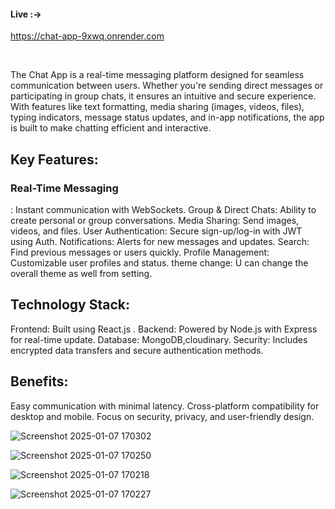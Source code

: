 <h4>Live :-></h4> 

https://chat-app-9xwq.onrender.com

<br/>

The Chat App is a real-time messaging platform designed for seamless communication between users. Whether you're sending direct messages or participating in group chats, it ensures an intuitive and secure experience. With features like text formatting, media sharing (images, videos, files), typing indicators, message status updates, and in-app notifications, the app is built to make chatting efficient and interactive.

<h2>Key Features:</h2>

<h3>Real-Time Messaging</h3>: Instant communication with WebSockets.
Group & Direct Chats: Ability to create personal or group conversations.
Media Sharing: Send images, videos, and files.
User Authentication: Secure sign-up/log-in with JWT using Auth.
Notifications: Alerts for new messages and updates.
Search: Find previous messages or users quickly.
Profile Management: Customizable user profiles and status.
theme change: U can change the overall theme as well from setting.

<h2>Technology Stack:</h2>

Frontend: Built using React.js .
Backend: Powered by Node.js with Express for real-time update.
Database: MongoDB,cloudinary.
Security: Includes encrypted data transfers and secure authentication methods.

<h2>Benefits:</h2>

Easy communication with minimal latency.
Cross-platform compatibility for desktop and mobile.
Focus on security, privacy, and user-friendly design.


![Screenshot 2025-01-07 170302](https://github.com/user-attachments/assets/a2b8ad80-2601-4dbf-9fed-14470c84bdd8)

![Screenshot 2025-01-07 170250](https://github.com/user-attachments/assets/b0a7e34c-df01-481b-99e2-8b9df22e5b07)

![Screenshot 2025-01-07 170218](https://github.com/user-attachments/assets/772dea57-2ce6-4eca-94bb-dd3cc4d239f3)

![Screenshot 2025-01-07 170227](https://github.com/user-attachments/assets/984f412a-5cbd-4024-87b4-83fc04b9f2fe)


